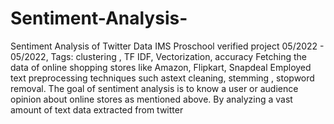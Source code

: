 # Sentiment-Analysis-
Sentiment Analysis of Twitter Data
IMS Proschool verified project
05/2022 - 05/2022,
Tags: clustering , TF IDF, Vectorization, accuracy 
 Fetching the data of online shopping stores like Amazon, Flipkart, Snapdeal
Employed text preprocessing techniques such astext cleaning, stemming , stopword removal.
The goal of sentiment analysis is to know a user or audience opinion about online stores as 
mentioned above. By analyzing a vast amount of text data extracted from twitter
